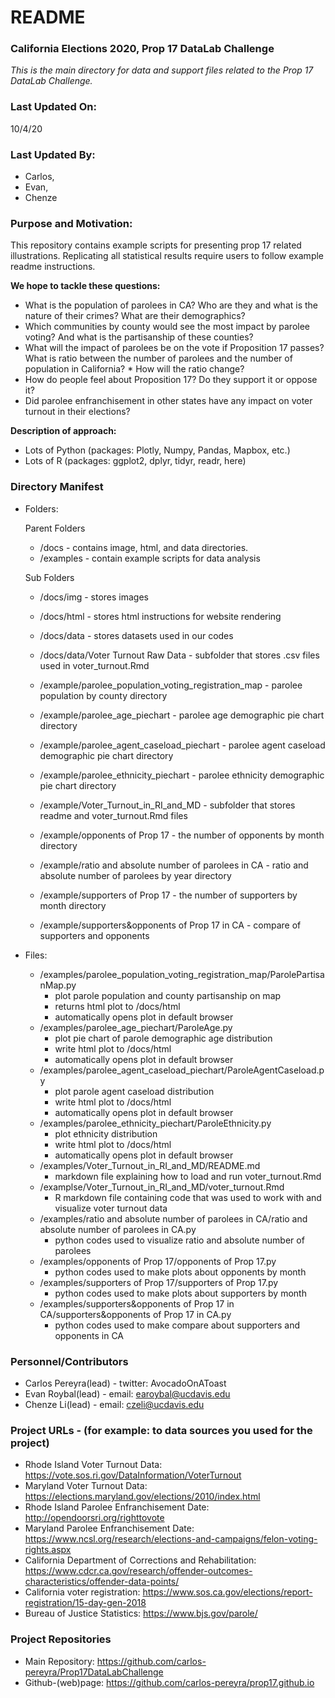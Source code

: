 # README
### California Elections 2020, Prop 17 DataLab Challenge
*This is the main directory for data and support files related to the Prop 17 DataLab Challenge.*

### Last Updated On: 
10/4/20

### Last Updated By: 
* Carlos, 
* Evan,
* Chenze


### Purpose and Motivation:
This repository contains example scripts for presenting prop 17 related illustrations. Replicating all statistical results require users to follow example readme instructions. 

**We hope to tackle these questions:**
* What is the population of parolees in CA? Who are they and what is the nature of their crimes? What are their demographics?
* Which communities by county would see the most impact by parolee voting? And what is the partisanship of these counties?
* What will the impact of parolees be on the vote if Proposition 17 passes? What is ratio between the number of parolees and the number of population in California? * How will the ratio change?
* How do people feel about Proposition 17? Do they support it or oppose it?
* Did parolee enfranchisement in other states have any impact on voter turnout in their elections?

**Description of approach:**
* Lots of Python (packages: Plotly, Numpy, Pandas, Mapbox, etc.)
* Lots of R (packages: ggplot2, dplyr, tidyr, readr, here)

### Directory Manifest

*  Folders:

	Parent Folders
	* /docs - contains image, html, and data directories.		
	* /examples - contain example scripts for data analysis
	
	Sub Folders
	* /docs/img - stores images
	* /docs/html - stores html instructions for website rendering
	* /docs/data - stores datasets used in our codes
	* /docs/data/Voter Turnout Raw Data - subfolder that stores .csv files used in voter_turnout.Rmd
	
	* /example/parolee_population_voting_registration_map - parolee population by county directory
	* /example/parolee_age_piechart - parolee age demographic pie chart directory
	* /example/parolee_agent_caseload_piechart - parolee agent caseload demographic pie chart directory
	* /example/parolee_ethnicity_piechart - parolee ethnicity demographic pie chart directory
	* /example/Voter_Turnout_in_RI_and_MD - subfolder that stores readme and voter_turnout.Rmd files
	* /example/opponents of Prop 17 - the number of opponents by month directory
	* /example/ratio and absolute number of parolees in CA - ratio and absolute number of parolees by year directory
	* /example/supporters of Prop 17 - the number of supporters by month directory
	* /example/supporters&opponents of Prop 17 in CA - compare of supporters and opponents

* Files:
	* /examples/parolee_population_voting_registration_map/ParolePartisanMap.py 
		* plot parole population and county partisanship on map
		* returns html plot to /docs/html
		* automatically opens plot in default browser
	* /examples/parolee_age_piechart/ParoleAge.py
		* plot pie chart of parole demographic age distribution
		* write html plot to /docs/html
		* automatically opens plot in default browser
	* /examples/parolee_agent_caseload_piechart/ParoleAgentCaseload.py
		* plot parole agent caseload distribution
		* write html plot to /docs/html
		* automatically opens plot in default browser
	* /examples/parolee_ethnicity_piechart/ParoleEthnicity.py
		* plot ethnicity distribution
		* write html plot to /docs/html
		* automatically opens plot in default browser
	* /examples/Voter_Turnout_in_RI_and_MD/README.md 
		* markdown file explaining how to load and run voter_turnout.Rmd
	* /examplse/Voter_Turnout_in_RI_and_MD/voter_turnout.Rmd 
		* R markdown file containing code that was used to work with and visualize voter turnout data
	* /examples/ratio and absolute number of parolees in CA/ratio and absolute number of parolees in CA.py
		* python codes used to visualize ratio and absolute number of parolees
	* /examples/opponents of Prop 17/opponents of Prop 17.py
		* python codes used to make plots about opponents by month
	* /examples/supporters of Prop 17/supporters of Prop 17.py
		* python codes used to make plots about supporters by month
	* /examples/supporters&opponents of Prop 17 in CA/supporters&opponents of Prop 17 in CA.py 
		* python codes used to make compare about supporters and opponents in CA

### Personnel/Contributors
* Carlos Pereyra(lead) - twitter: AvocadoOnAToast
* Evan Roybal(lead) - email: earoybal@ucdavis.edu
* Chenze Li(lead) - email: czeli@ucdavis.edu

### Project URLs - (for example: to data sources you used for the project)
* Rhode Island Voter Turnout Data: https://vote.sos.ri.gov/DataInformation/VoterTurnout 
* Maryland Voter Turnout Data: https://elections.maryland.gov/elections/2010/index.html 
* Rhode Island Parolee Enfranchisement Date: http://opendoorsri.org/righttovote 
* Maryland Parolee Enfranchisement Date: https://www.ncsl.org/research/elections-and-campaigns/felon-voting-rights.aspx 
* California Department of Corrections and Rehabilitation: https://www.cdcr.ca.gov/research/offender-outcomes-characteristics/offender-data-points/
* California voter registration: https://www.sos.ca.gov/elections/report-registration/15-day-gen-2018
* Bureau of Justice Statistics: https://www.bjs.gov/parole/
### Project Repositories

* Main Repository: https://github.com/carlos-pereyra/Prop17DataLabChallenge
* Github-(web)page: https://github.com/carlos-pereyra/prop17.github.io



